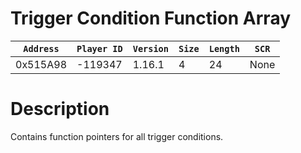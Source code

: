 # Trigger Condition Function Array

| `Address` | `Player ID` | `Version` | `Size` | `Length` | `SCR` |
| ---------- | ----------- | --------- | ------ | -------- | ---- |
| 0x515A98 | -119347 | 1.16.1 | 4 | 24 | None |

# Description

Contains function pointers for all trigger conditions.